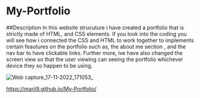 # My-Portfolio


##Description In this website strucuture i have created a portfolio that is strictly made of HTML, and CSS elements. If you look into the coding you will see how i connected the CSS and HTML to work together to implements certain feautures on the portfolio such as, the about me section , and the nav bar to have clickable links.
Further more, ive have also changed the screen view so that the user viewing can seeing the portfolio whichever device they so happen to be using.


![Web capture_17-11-2022_171053_](https://user-images.githubusercontent.com/116024194/202570996-31a963ad-f067-4a50-bcd9-5178bbbd2b75.jpeg)

https://marii9.github.io/My-Portfolio/
